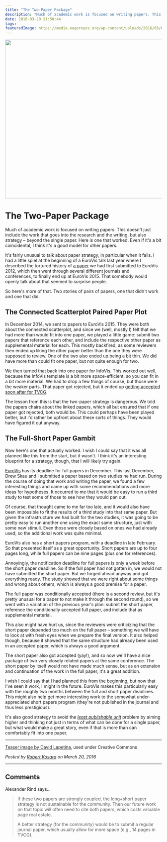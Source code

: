 ```yaml
---
title: "The Two-Paper Package"
description: "Much of academic work is focused on writing papers. This doesn't just include the work that goes into&nbsp;the research and the writing, but also strategy –&nbsp;beyond the single paper. Here is one that worked. Even if it's a bit coincidental, I think it's a good model for other papers."
date: 2016-03-20 21:50:44
tags: 
featuredImage: https://media.eagereyes.org/wp-content/uploads/2016/03/Chess-king.jpg
---
```


<p align="center"><img src="https://media.eagereyes.org/wp-content/uploads/2016/03/Chess-king.jpg" width="825" height="510" /></p>

# The Two-Paper Package

Much of academic work is focused on writing papers. This doesn't just include the work that goes into&nbsp;the research and the writing, but also strategy –&nbsp;beyond the single paper. Here is one that worked. Even if it's a bit coincidental, I think it's a good model for other papers.

It's fairly unusual to talk about paper strategy, in particular when it fails. I had a little spiel at the beginning of a EuroVis talk last year where I described the tortured history of <a href="/publications/Dasgupta-EuroVis-2015.html">a paper</a> we had&nbsp;first submitted to EuroVis 2012, which then went through several different journals and conferences,&nbsp;to finally end up at EuroVis 2015.&nbsp;That somebody would openly talk about that seemed to surprise people.

So here's more of that. Two stories of pairs of papers, one that didn't work and one that did.

## The Connected Scatterplot Paired Paper Plot

In December 2014, we sent to papers to EuroVis 2015. They were both about the connected scatterplot, and since we (well, mostly I) felt that we had more than would fit into one paper, we played a little game: submit two papers that reference each other, and include the respective other paper as supplemental material for each. This mostly backfired, as some reviewers then ended up liking the other paper better than the one they were supposed to review.&nbsp;One of the two also ended up being a bit thin. We did have more than could fit one paper, but not quite enough for two.

We then turned that back into one paper for InfoVis. This worked out well, because the InfoVis template is a bit more space-efficient, so you can fit in a bit more material.&nbsp;We had to drop a few things of course, but those were the weaker parts. That paper got rejected, but it ended up <a href="/papers/the-connected-scatterplot-for-presenting-paired-time-series">getting accepted soon after for TVCG</a>.

The lesson from this is that the two-paper strategy is dangerous.&nbsp;We told the papers chairs about the linked papers, which all but ensured that if one paper got rejected, both would be. This could perhaps have been played better, but I'd rather be upfront about these sorts of things. They would have figured it&nbsp;out anyway.

## The Full-Short Paper Gambit

Now here's one that actually worked. I wish I could say that it was all planned like this from the start, but it wasn't. I think it's an interesting blueprint for a strategy, though, that I will likely try again.

<a href="http://eurovis.org">EuroVis</a> has its deadline for full papers in December.&nbsp;This last December, Drew Skau and I submitted a paper based on two studies he had run. During the course of&nbsp;doing that work and writing the paper, we found a few interesting things and came up with some recommendations and more ideas for hypotheses. It occurred to me that it would be easy to run a third study to test some of those to see how they would pan out.

Of course, that thought came to me far too late, and it would also have been&nbsp;impossible to fit the results of a third study into that same paper. But given the infrastructure we had built for the two studies, it was going to be pretty easy to run another&nbsp;one using the exact same structure, just with some new stimuli. Even those were closely based on ones we had already used, so the additional work was quite minimal.

EuroVis&nbsp;also has a short papers program, with a deadline in late February. So that presented itself as a great opportunity. Short papers are up to four pages long, while full papers can be nine pages (plus one for references).

Annoyingly, the notification deadline for full papers is only a week before the short paper deadline. So if the full paper had not gotten in, we would&nbsp;not have submitted the short paper. But we forged ahead anyway and got everything ready. The study showed that we were right about some things and wrong about others, which is always&nbsp;a&nbsp;good premise for a paper.

The full paper was conditionally accepted (there is a second review, but it's pretty unusual for a paper to not make it through the second round), so we went with a variation of the previous year's plan: submit the short paper, reference the conditionally accepted full paper, and include that&nbsp;as supplemental material.

This also might have hurt us, since the reviewers were criticizing that the short paper depended too much on the full paper – something we will have to look at with fresh eyes when we prepare the final version. It also helped though, because it showed that the same structure had already been used in an accepted paper, which is always a good argument.

The short paper also got accepted (yay!), and so now we'll have a nice package of two very closely related papers at the same conference. The short paper by itself would not have made much sense, but as an extension and continuation of the work in the full paper, it's a great addition.

I wish I could say that I had planned this from the beginning, but now that I've seen it work, I might in the future. EuroVis makes this particularly easy with the roughly two months between the full and short paper deadlines. This might also help get more interesting work to the somewhat under-appreciated short papers program (they're not published in the journal and thus less prestigious).

It's also good strategy to avoid the <em><a href="https://en.wikipedia.org/wiki/Least_publishable_unit">least publishable unit</a></em> problem by aiming higher and thinking not just in terms of what can be done for a single paper, but what would make a great&nbsp;story, even if that is more than can comfortably fit into one paper.

<hr>

<a href="https://commons.wikimedia.org/wiki/File:Chess-king.JPG">Teaser image by&nbsp;David Lapetina</a>, used under Creative Commons


_Posted by <a href="/about">Robert Kosara</a> on March 20, 2016_


<aside class="comments">

---
## Comments

Alexander Rind says…
>	If these two papers are strongly coupled, the long+short paper strategy is not sustainable for the community. Then our future work on that topic will often need to cite both papers, which costs valuable page real estate. 
>	
>	A better strategy (for the community) would be to submit a regular journal paper, which usually allow for more space (e.g., 14 pages in TVCG).

</aside>


